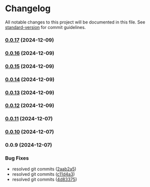 # Changelog

All notable changes to this project will be documented in this file. See [standard-version](https://github.com/conventional-changelog/standard-version) for commit guidelines.

### [0.0.17](https://github.com/similie/http-connector/compare/v0.0.16...v0.0.17) (2024-12-09)

### [0.0.16](https://github.com/similie/http-connector/compare/v0.0.15...v0.0.16) (2024-12-09)

### [0.0.15](https://github.com/similie/http-connector/compare/v0.0.14...v0.0.15) (2024-12-09)

### [0.0.14](https://github.com/similie/http-connector/compare/v0.0.13...v0.0.14) (2024-12-09)

### [0.0.13](https://github.com/similie/http-connector/compare/v0.0.12...v0.0.13) (2024-12-09)

### [0.0.12](https://github.com/similie/http-connector/compare/v0.0.11...v0.0.12) (2024-12-09)

### [0.0.11](https://github.com/similie/http-connector/compare/v0.0.10...v0.0.11) (2024-12-07)

### [0.0.10](https://github.com/similie/http-connector/compare/v0.0.9...v0.0.10) (2024-12-07)

### 0.0.9 (2024-12-07)


### Bug Fixes

* resolved git commits ([2aab2a5](https://github.com/similie/http-connector/commit/2aab2a5d05e07f4f3eeab16ba7406227857d602b))
* resolved git commits ([c11d4a3](https://github.com/similie/http-connector/commit/c11d4a34fcffa41c303fafc6e9471a99239bccb2))
* resolved git commits ([4d83375](https://github.com/similie/http-connector/commit/4d833756996ae1364c5b445c89a5d925e7c53805))
